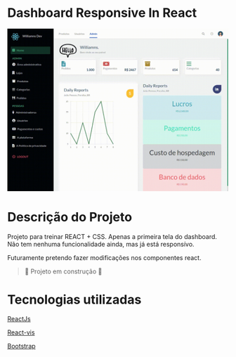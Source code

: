# Dashboard Responsive In React

![](https://github.com/williamnstolb/dashboardInReact/blob/williamnstolb-dashboard/dashboard/src/Assets/dashboardReact.gif)

# Descrição do Projeto

Projeto para treinar REACT + CSS. Apenas a primeira tela do dashboard. Não tem nenhuma funcionalidade ainda, mas já está responsívo.

Futuramente pretendo fazer modificações nos componentes react.

> :construction: Projeto em construção :construction:

# Tecnologias utilizadas

[ReactJs](https://pt-br.reactjs.org/)

[React-vis](https://uber.github.io/react-vis/documentation/getting-started/creating-a-new-react-vis-project)

[Bootstrap](https://getbootstrap.com/)
